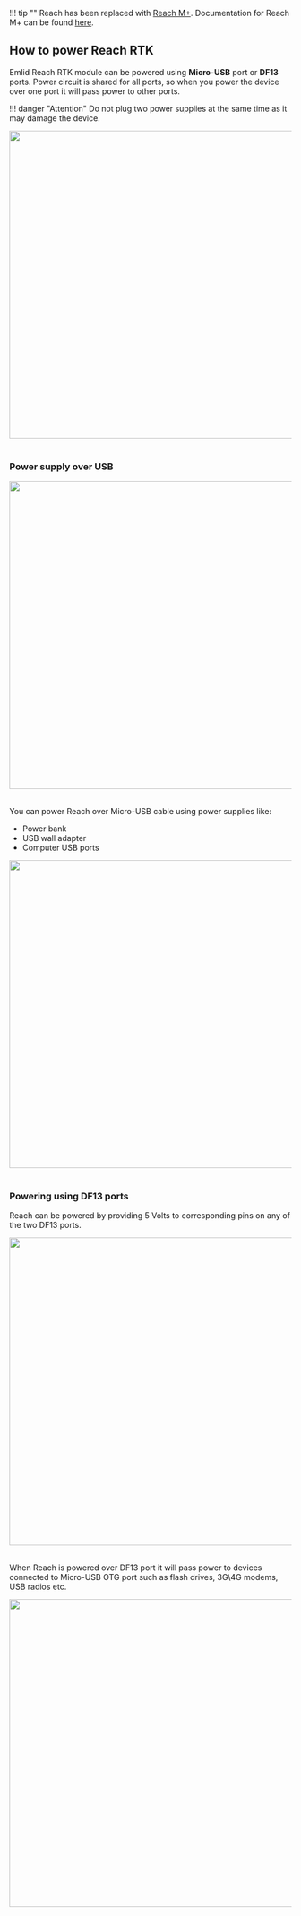 !!! tip ""
	Reach has been replaced with [Reach M+](https://emlid.com/reach). Documentation for Reach M+ can be found [here](https://docs.emlid.com/reachm-plus/).

## How to power Reach RTK

Emlid Reach RTK module can be powered using **Micro-USB** port or **DF13** ports. Power circuit is shared for all ports, so when you power the device over one port it will pass power to other ports.

!!! danger "Attention"
    Do not plug two power supplies at the same time as it may damage the device.

<div style="text-align: center;"><img src="../img/reach/power-supply/wrong-power-supply.png" style="width: 550px;"></div><br>

### Power supply over USB

<div style="text-align: center;"><img src="../img/reach/power-supply/usb-power-supply.png" style="width: 550px;"></div><br>

You can power Reach over Micro-USB cable using power supplies like:

* Power bank
* USB wall adapter
* Computer USB ports

<div style="text-align: center;"><img src="../img/reach/power-supply/power-supply-options.png" style="width: 550px;"></div><br>

### Powering using DF13 ports

Reach can be powered by providing 5 Volts to corresponding pins on any of the two DF13 ports.

<div style="text-align: center;"><img src="../img/reach/power-supply/df13-power-supply.png" style="width: 550px;"></div><br>

When Reach is powered over DF13 port it will pass power to devices connected to Micro-USB OTG port such as flash drives, 3G\4G modems, USB radios etc.

<div style="text-align: center;"><img src="../img/reach/power-supply/accessory-power-supply.png" style="width: 550px;"></div><br>
